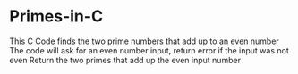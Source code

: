 # Primes-in-C
This C Code finds the two prime numbers that add up to an even number
The code will ask for an even number input, return error if the input was not even
Return the two primes that add up the even input number
